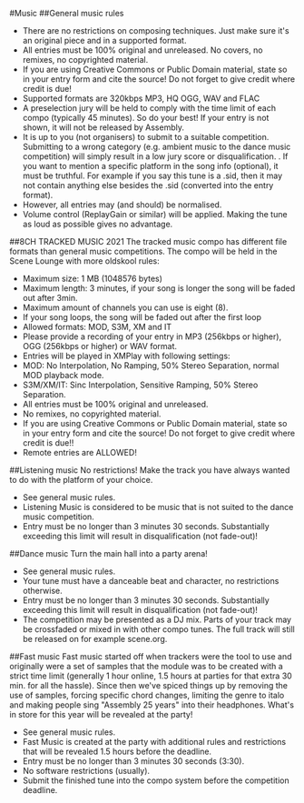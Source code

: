 #Music
##General music rules
- There are no restrictions on composing techniques. Just make sure it's an original piece and in a supported format.
- All entries must be 100% original and unreleased. No covers, no remixes, no copyrighted material.
- If you are using Creative Commons or Public Domain material, state so in your entry form and cite the source! Do not forget to give credit where credit is due!
- Supported formats are 320kbps MP3, HQ OGG, WAV and FLAC
- A preselection jury will be held to comply with the time limit of each compo (typically 45 minutes). So do your best! If your entry is not shown, it will not be released by Assembly.
- It is up to you (not organisers) to submit to a suitable competition. Submitting to a wrong category (e.g. ambient music to the dance music competition) will simply result in a low jury score or disqualification.
. If you want to mention a specific platform in the song info (optional), it must be truthful. For example if you say this tune is a .sid, then it may not contain anything else besides the .sid (converted into the entry format).
- However, all entries may (and should) be normalised.
- Volume control (ReplayGain or similar) will be applied. Making the tune as loud as possible gives no advantage.

##8CH TRACKED MUSIC 2021
The tracked music compo has different file formats than general music competitions. The compo will be held in the Scene Lounge with more oldskool rules:

- Maximum size: 1 MB (1048576 bytes)
- Maximum length: 3 minutes, if your song is longer the song will be faded out after 3min.
- Maximum amount of channels you can use is eight (8).
- If your song loops, the song will be faded out after the first loop
- Allowed formats: MOD, S3M, XM and IT
- Please provide a recording of your entry in MP3 (256kbps or higher), OGG (256kbps or higher) or WAV format.
- Entries will be played in XMPlay with following settings:
 - MOD: No Interpolation, No Ramping, 50% Stereo Separation, normal MOD playback mode.
 - S3M/XM/IT: Sinc Interpolation, Sensitive Ramping, 50% Stereo Separation.
- All entries must be 100% original and unreleased.
- No remixes, no copyrighted material.
- If you are using Creative Commons or Public Domain material, state so in your entry form and cite the source! Do not forget to give credit where credit is due!!
- Remote entries are ALLOWED!

##Listening music
No restrictions! Make the track you have always wanted to do with the platform of your choice.
- See general music rules.
- Listening Music is considered to be music that is not suited to the dance music competition.
- Entry must be no longer than 3 minutes 30 seconds. Substantially exceeding this limit will result in disqualification (not fade-out)!

##Dance music
Turn the main hall into a party arena!
- See general music rules.
- Your tune must have a danceable beat and character, no restrictions otherwise.
- Entry must be no longer than 3 minutes 30 seconds. Substantially exceeding this limit will result in disqualification (not fade-out)!
- The competition may be presented as a DJ mix. Parts of your track may be crossfaded or mixed in with other compo tunes. The full track will still be released on for example scene.org.

##Fast music
Fast music started off when trackers were the tool to use and originally were a set of samples that the module was to be created with a strict time limit (generally 1 hour online, 1.5 hours at parties for that extra 30 min. for all the hassle). Since then we've spiced things up by removing the use of samples, forcing specific chord changes, limiting the genre to italo and making people sing "Assembly 25 years" into their headphones. What's in store for this year will be revealed at the party!
- See general music rules.
- Fast Music is created at the party with additional rules and restrictions that will be revealed 1.5 hours before the deadline.
- Entry must be no longer than 3 minutes 30 seconds (3:30).
- No software restrictions (usually).
- Submit the finished tune into the compo system before the competition deadline.